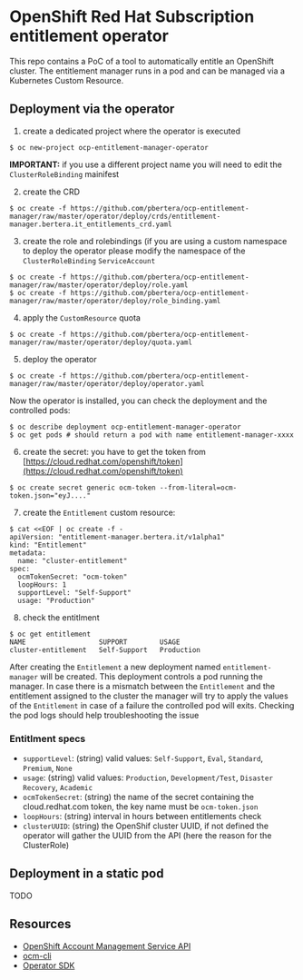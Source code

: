 # OpenShift Red Hat Subscription entitlement operator

This repo contains a PoC of a tool to automatically entitle an OpenShift cluster. The entitlement manager runs in a pod and can be managed via a Kubernetes Custom Resource.

## Deployment via the operator

1. create a dedicated project where the operator is executed

```
$ oc new-project ocp-entitlement-manager-operator
```

**IMPORTANT:** if you use a different project name you will need to edit the `ClusterRoleBinding` mainifest

2. create the CRD

```
$ oc create -f https://github.com/pbertera/ocp-entitlement-manager/raw/master/operator/deploy/crds/entitlement-manager.bertera.it_entitlements_crd.yaml
```

3. create the role and rolebindings (if you are using a custom namespace to deploy the operator please modify the namespace of the `ClusterRoleBinding` `ServiceAccount`

```
$ oc create -f https://github.com/pbertera/ocp-entitlement-manager/raw/master/operator/deploy/role.yaml
$ oc create -f https://github.com/pbertera/ocp-entitlement-manager/raw/master/operator/deploy/role_binding.yaml
```

4. apply the `CustomResource` quota

```
$ oc create -f https://github.com/pbertera/ocp-entitlement-manager/raw/master/operator/deploy/quota.yaml
```

5. deploy the operator

```
$ oc create -f https://github.com/pbertera/ocp-entitlement-manager/raw/master/operator/deploy/operator.yaml
```

Now the operator is installed, you can check the deployment and the controlled pods:

```
$ oc describe deployment ocp-entitlement-manager-operator
$ oc get pods # should return a pod with name entitlement-manager-xxxx
```

6. create the secret: you have to get the token from [https://cloud.redhat.com/openshift/token](https://cloud.redhat.com/openshift/token)

```
$ oc create secret generic ocm-token --from-literal=ocm-token.json="eyJ...."
```

7. create the `Entitlement` custom resource:

```
$ cat <<EOF | oc create -f -
apiVersion: "entitlement-manager.bertera.it/v1alpha1"
kind: "Entitlement"
metadata:
  name: "cluster-entitlement"
spec:
  ocmTokenSecret: "ocm-token"
  loopHours: 1
  supportLevel: "Self-Support"
  usage: "Production"
```

8. check the entitlment

```
$ oc get entitlement
NAME                  SUPPORT        USAGE
cluster-entitlement   Self-Support   Production
```

After creating the `Entitlement` a new deployment named `entitlement-manager` will be created. This deployment controls a pod running the manager.
In case there is a mismatch between the `Entitlement` and the entitlement assigned to the cluster the manager will try to apply the values of the `Entitlement` in case of a failure the controlled pod will exits.
Checking the pod logs should help troubleshooting the issue


### Entitlment specs

- `supportLevel`: (string) valid values: `Self-Support`, `Eval`, `Standard`, `Premium`, `None`
- `usage`: (string) valid values: `Production`, `Development/Test`, `Disaster Recovery`, `Academic`
- `ocmTokenSecret`: (string) the name of the secret containing the cloud.redhat.com token, the key name must be `ocm-token.json`
- `loopHours`: (string) interval in hours between entitlements check
- `clusterUUID`: (string) the OpenShif cluster UUID, if not defined the operator will gather the UUID from the API (here the reason for the ClusterRole)

## Deployment in a static pod

TODO

## Resources

- [OpenShift Account Management Service API](https://api.openshift.com/?urls.primaryName=Accounts%20management%20service)
- [ocm-cli](https://github.com/openshift-online/ocm-cli)
- [Operator SDK](https://sdk.operatorframework.io/)
